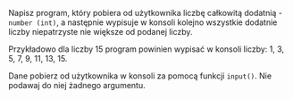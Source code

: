 Napisz program, który pobiera od użytkownika liczbę całkowitą dodatnią - `number (int)`, a następnie wypisuje w konsoli kolejno wszystkie dodatnie liczby niepatrzyste nie większe od podanej liczby. 

Przykładowo dla liczby 15 program powinien wypisać w konsoli liczby: 1, 3, 5, 7, 9, 11, 13, 15. 

Dane pobierz od użytkownika w konsoli za pomocą funkcji `input()`. Nie podawaj do niej żadnego argumentu.
